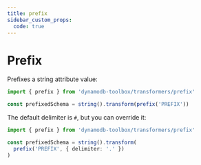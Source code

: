 ```yaml
---
title: prefix
sidebar_custom_props:
  code: true
---
```


# Prefix

Prefixes a string attribute value:

```ts
import { prefix } from 'dynamodb-toolbox/transformers/prefix'

const prefixedSchema = string().transform(prefix('PREFIX'))
```

The default delimiter is `#`, but you can override it:

```ts
import { prefix } from 'dynamodb-toolbox/transformers/prefix'

const prefixedSchema = string().transform(
  prefix('PREFIX', { delimiter: '.' })
)
```
